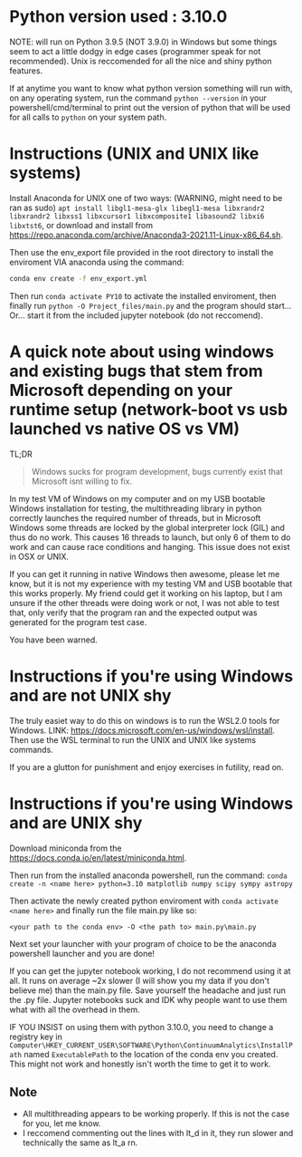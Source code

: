 # Python version used : 3.10.0
NOTE: will run on Python 3.9.5 (NOT 3.9.0) in Windows but some things seem to act a little dodgy in edge cases (programmer speak for not recommended). Unix is reccomended for all the nice and shiny python features.

If at anytime you want to know what python version something will run with, on any operating system, run the command ```python --version``` in your powershell/cmd/terminal to print out the version of python that will be used for all calls to ```python``` on your system path.

# Instructions (UNIX and UNIX like systems)
Install Anaconda for UNIX one of two ways: (WARNING, might need to be ran as sudo)
```apt install libgl1-mesa-glx libegl1-mesa libxrandr2 libxrandr2 libxss1 libxcursor1 libxcomposite1 libasound2 libxi6 libxtst6```, or download and install from https://repo.anaconda.com/archive/Anaconda3-2021.11-Linux-x86_64.sh.

Then use the env_export file provided in the root directory to install the enviroment VIA anaconda using the command:

```BASH
conda env create -f env_export.yml
```

Then run ```conda activate PY10``` to activate the installed enviroment, then finally run ```python -O Project_files/main.py``` and the program should start... Or... start it from the included jupyter notebook (do not reccomend).

# A quick note about using windows and existing bugs that stem from Microsoft depending on your runtime setup (network-boot vs usb launched vs native OS vs VM)
TL;DR

> Windows sucks for program development, bugs currently exist that Microsoft isnt willing to fix.

In my test VM of Windows on my computer and on my USB bootable Windows installation for testing, the multithreading library in python correctly launches the required number of threads, but in Microsoft Windows some threads are locked by the global interpreter lock (GIL) and thus do no work. This causes 16 threads to launch, but only 6 of them to do work and can cause race conditions and hanging. This issue does not exist in OSX or UNIX.

If you can get it running in native Windows then awesome, please let me know, but it is not my experience with my testing VM and USB bootable that this works properly. My friend could get it working on his laptop, but I am unsure if the other threads were doing work or not, I was not able to test that, only verify that the program ran and the expected output was generated for the program test case.

You have been warned.

# Instructions if you're using Windows and are not UNIX shy
The truly easiet way to do this on windows is to run the WSL2.0 tools for Windows. LINK: https://docs.microsoft.com/en-us/windows/wsl/install. Then use the WSL terminal to run the UNIX and UNIX like systems commands.

If you are a glutton for punishment and enjoy exercises in futility, read on.

# Instructions if you're using Windows and are UNIX shy

Download miniconda from the https://docs.conda.io/en/latest/miniconda.html.

Then run from the installed anaconda powershell, run the command:
```conda create -n <name here> python=3.10 matplotlib numpy scipy sympy astropy```

Then activate the newly created python enviroment with ```conda activate <name here>``` and finally run the file main.py like so:
```
<your path to the conda env> -O <the path to> main.py\main.py
```
Next set your launcher with your program of choice to be the anaconda powershell launcher and you are done!

If you can get the jupyter notebook working, I do not recommend using it at all. It runs on average ~2x slower (I will show you my data if you don't believe me) than the main.py file. Save yourself the headache and just run the .py file. Jupyter notebooks suck and IDK why people want to use them what with all the overhead in them.

IF YOU INSIST on using them with python 3.10.0, you need to change a registry key in ```Computer\HKEY_CURRENT_USER\SOFTWARE\Python\ContinuumAnalytics\InstallPath``` named ```ExecutablePath``` to the location of the conda env you created. This might not work and honestly isn't worth the time to get it to work.

## Note
- All multithreading appears to be working properly. If this is not the case for you, let me know.
- I reccomend commenting out the lines with lt_d in it, they run slower and technically the same as lt_a rn.
